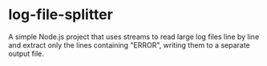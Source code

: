 # log-file-splitter
A simple Node.js project that uses streams to read large log files line by line and extract only the lines containing "ERROR", writing them to a separate output file.
